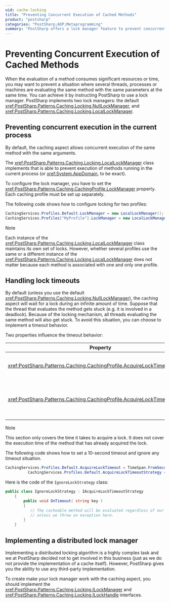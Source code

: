 ```yaml
---
uid: cache-locking
title: "Preventing Concurrent Execution of Cached Methods"
product: "postsharp"
categories: "PostSharp;AOP;Metaprogramming"
summary: "PostSharp offers a lock manager feature to prevent concurrent execution of resource-heavy methods. It provides two lock managers: NullLockManager and LocalLockManager. Users can configure lock timeouts and implement a distributed lock manager using third-party implementations."
---
```

# Preventing Concurrent Execution of Cached Methods

When the evaluation of a method consumes significant resources or time, you may want to prevent a situation where several threads, processes or machines are evaluating the same method with the same parameters at the same time. You can achieve it by instructing PostSharp to use a lock manager. PostSharp implements two lock managers: the default <xref:PostSharp.Patterns.Caching.Locking.NullLockManager>, and <xref:PostSharp.Patterns.Caching.Locking.LocalLockManager>. 


## Preventing concurrent execution in the current process

By default, the caching aspect allows concurrent execution of the same method with the same arguments.

The <xref:PostSharp.Patterns.Caching.Locking.LocalLockManager> class implements that is able to prevent execution of methods running in the current process (or <xref:System.AppDomain>, to be exact). 

To configure the lock manager, you have to set the <xref:PostSharp.Patterns.Caching.CachingProfile.LockManager> property. Each caching profile must be set up separately. 

The following code shows how to configure locking for two profiles:

```csharp
CachingServices.Profiles.Default.LockManager = new LocalLockManager();          
CachingServices.Profiles["MyProfile"].LockManager = new LocalLockManager();
```

> [!NOTE]
> Each instance of the <xref:PostSharp.Patterns.Caching.Locking.LocalLockManager> class maintains its own set of locks. However, whether several profiles use the same or a different instance of the <xref:PostSharp.Patterns.Caching.Locking.LocalLockManager> does not matter because each method is associated with one and only one profile. 


## Handling lock timeouts

By default (unless you use the default <xref:PostSharp.Patterns.Caching.Locking.NullLockManager>), the caching aspect will wait for a lock during an infinite amount of time. Suppose that the thread that evaluates the method gets stuck (e.g. it is involved in a deadlock). Because of the locking mechanism, all threads evaluating the same method will also get stuck. To avoid this situation, you can choose to implement a timeout behavior. 

Two properties influence the timeout behavior:

| Property | Description |
|----------------------------------------------|------------------------------------------------|
| <xref:PostSharp.Patterns.Caching.CachingProfile.AcquireLockTimeout> | Maximum time that the caching aspect will wait for the lock manager to acquire a lock. To specify an infinite waiting time, set this property to `TimeSpan.FromMilliseconds( -1 )`. The default behavior is to wait infinitely.  |
| <xref:PostSharp.Patterns.Caching.CachingProfile.AcquireLockTimeoutStrategy> | Implements the logic executed when the caching aspect could not acquire a lock because of a timeout. The default behavior is to throw a <xref:System.TimeoutException>. You can implement your own strategy by implementing the <xref:PostSharp.Patterns.Caching.Locking.IAcquireLockTimeoutStrategy> interface.  |

> [!NOTE]
> This section only covers the time it takes to acquire a lock. It does not cover the execution time of the method that has already acquired the lock.

The following code shows how to set a 10-second timeout and ignore any timeout situation.

```csharp
CachingServices.Profiles.Default.AcquireLockTimeout = TimeSpan.FromSeconds(10);
          CachingServices.Profiles.Default.AcquireLockTimeoutStrategy = new IgnoreLockStrategy();
```

Here is the code of the `IgnoreLockStrategy` class: 

```csharp
public class IgnoreLockStrategy : IAcquireLockTimeoutStrategy
    {
        public void OnTimeout( string key )
        {
           // The cacheable method will be evaluated regardless of our unability to acquire a lock,
           // unless we throw an exception here.
        }
    }
```


## Implementing a distributed lock manager

Implementing a distributed locking algorithm is a highly complex task and we at PostSharp decided not to get involved in this business (just as we do not provide the implementation of a cache itself). However, PostSharp gives you the ability to use any third-party implementation.

To create make your lock manager work with the caching aspect, you should implement the <xref:PostSharp.Patterns.Caching.Locking.ILockManager> and <xref:PostSharp.Patterns.Caching.Locking.ILockHandle> interfaces. 


